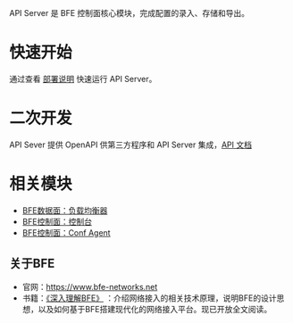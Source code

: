 API Server 是 BFE 控制面核心模块，完成配置的录入、存储和导出。

# 快速开始
通过查看 [部署说明](/docs/zh_cn/deploy.md) 快速运行 API Server。

# 二次开发
API Sever 提供 OpenAPI 供第三方程序和 API Server 集成，[API 文档](docs/zh_cn/open_api/index.md)


# 相关模块
- [BFE数据面：负载均衡器](https://github.com/bfenetworks/bfe)
- [BFE控制面：控制台](https://github.com/bfenetworks/dashboard)
- [BFE控制面：Conf Agent](https://github.com/bfenetworks/conf-agent)


## 关于BFE
- 官网：https://www.bfe-networks.net
- 书籍：[《深入理解BFE》](https://github.com/baidu/bfe-book) ：介绍网络接入的相关技术原理，说明BFE的设计思想，以及如何基于BFE搭建现代化的网络接入平台。现已开放全文阅读。